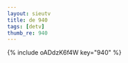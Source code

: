 ```yaml
--- 
layout: sieutv
title: de 940
tags: [detv]
thumb_re: 940
---
```

{% include oADdzK6f4W key="940" %} 
